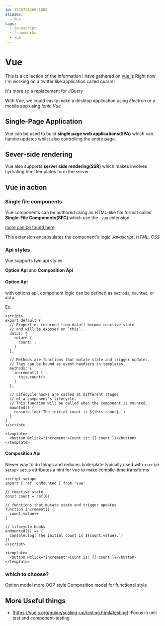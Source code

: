 ```yaml
---
id: 1726751266-IUBB
aliases:
  - Vue
tags:
  - javascript
  - frameworks
  - vue
---
```


# Vue

This is a collection of the information I have gathered on [vue.js](vuejs.org)
Right now I'm working on a twitter like application called quarrel

It's more so a replacement for _JQuery_

With Vue, we could easily make a desktop application using _Electron_ or a mobile app using _Ionic Vue_

## Single-Page Application

Vue can be used to build **single page web applications(SPA)** which can handle updates whilst also controlling the entire page.

## Sever-side rendering

Vue also supports **server side rendering(SSR)** which makes involves hydrating html templates form the server.

## Vue in action

### Single file components

Vue components can be authored using an HTML-like file format called **Single-File Components(SFC)**
which use the `.vue` extension

[more can be found here](vuejs.org/scaling-up/sfc.html)

This extension encapsulates the component's logic _Javascript_, _HTML_, _CSS_

### Api styles

Vue supports two api styles

**Option Api** and **Composition Api**

#### Option Api

with options api, component logic can be defined as `methods`, `mounted`, or `data`

Ex.

```Vue
<script>
export default {
  // Properties returned from data() become reactive state
  // and will be exposed on `this`.
  data() {
    return {
      count: ;
    }
  },

  // Methods are functions that mutate state and trigger updates.
  // They can be bound as event handlers in templates.
  methods: {
    increment() {
      this.count++
    }
  },

  // Lifecycle hooks are called at different stages
  // of a component's lifecycle.
  // This function will be called when the component is mounted.
  mounted() {
    console.log(`The initial count is ${this.count}.`)
  }
}
</script>

<template>
  <button @click="increment">Count is: {{ count }}</button>
</template>
```

#### Composition Api

Newer way to do things and reduces boilerplate
typically used with `<script setup>`
`setup` attributes a hint for vue to make compile-time transforms

```Vue
<script setup>
import { ref, onMounted } from 'vue'

// reactive state
const count = ref(0)

// functions that mutate state and trigger updates
function increment() {
  count.value++
}

// lifecycle hooks
onMounted(() => {
  console.log(`The initial count is ${count.value}.`)
})
</script>

<template>
  <button @click="increment">Count is: {{ count }}</button>
</template>
```

### which to choose?

Option model more OOP style
Composition model for functional style

## More Useful things

- [https://vuejs.org/guide/scaling-up/testing.html#testing]: Focus in unit test and component-testing
